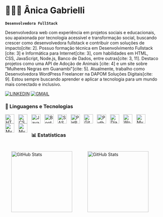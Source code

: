 # 👩🏻‍💻 Ânica Gabrielli

**`Desenvolvedora FullStack`**

Desenvolvedora web com experiência em projetos sociais e educacionais, sou apaixonada por tecnologia acessível e transformação social, buscando crescer como desenvolvedora fullstack e contribuir com soluções de impacto[cite: 2]. Possuo formação técnica em Desenvolvimento Fullstack [cite: 3] e Informática para Internet[cite: 3], com habilidades em HTML, CSS, JavaScript, Node.js, Banco de Dados, entre outras[cite: 3, 11]. Destaco projetos como uma API de Adoção de Animais [cite: 4] e um site sobre "Mulheres Negras em Guanambi"[cite: 5]. Atualmente, trabalho como Desenvolvedora WordPress Freelancer na DAPOM Soluções Digitais[cite: 9]. Estou sempre buscando aprender e aplicar a tecnologia para um mundo mais conectado e inclusivo.

[![LINKEDIN](https://img.shields.io/badge/LinkedIn-0077B5?style=for-the-badge&logo=linkedin&logoColor=white)](https://www.linkedin.com/in/anicadevfullstack/)
[![GMAIL](https://img.shields.io/badge/Gmail-D14836?style=for-the-badge&logo=gmail&logoColor=white)](mailto:anicagabriellips@gmail.com)

### 🤖 Linguagens e Tecnologias

<img 
    align="left" 
    alt="HTML"
    title="HTML" 
    width="30px" 
    style="padding-right: 10px;" 
    src="https://cdn.jsdelivr.net/gh/devicons/devicon@latest/icons/html5/html5-original.svg" 
/>
<img 
    align="left" 
    alt="CSS" 
    title="CSS"
    width="30px" 
    style="padding-right: 10px;" 
    src="https://cdn.jsdelivr.net/gh/devicons/devicon@latest/icons/css3/css3-original.svg" 
/>
<img 
    align="left" 
    alt="JavaScript" 
    title="JavaScript"
    width="30px" 
    style="padding-right: 10px;" 
    src="https://cdn.jsdelivr.net/gh/devicons/devicon@latest/icons/javascript/javascript-original.svg" 
/>
<img 
    align="left" 
    alt="Bootstrap"
    title="Bootstrap" 
    width="30px" 
    style="padding-right: 10px;" 
    src="https://cdn.jsdelivr.net/gh/devicons/devicon@latest/icons/bootstrap/bootstrap-original.svg" 
/>
<img 
    align="left" 
    alt="SASS" 
    title="SASS"
    width="30px" 
    style="padding-right: 10px;" 
    src="https://cdn.jsdelivr.net/gh/devicons/devicon@latest/icons/sass/sass-original.svg" 
/>
<img 
    align="left" 
    alt="PHP" 
    title="PHP"
    width="30px" 
    style="padding-right: 10px;" 
    src="https://cdn.jsdelivr.net/gh/devicons/devicon@latest/icons/php/php-original.svg" 
/>
<img 
    align="left" 
    alt="Git" 
    title="Git"
    width="30px" 
    style="padding-right: 10px;" 
    src="https://cdn.jsdelivr.net/gh/devicons/devicon@latest/icons/git/git-original.svg" 
/>
<img 
    align="left" 
    alt="Python" 
    title="Python"
    width="30px" 
    style="padding-right: 10px;" 
    src="https://cdn.jsdelivr.net/gh/devicons/devicon@latest/icons/python/python-original.svg" 
/>
<img 
    align="left" 
    alt="Django" 
    title="Django"
    width="30px" 
    style="padding-right: 10px;" 
    src="https://static-00.iconduck.com/assets.00/djangoproject-icon-256x256-d19anol5.png"
/>
<img 
    align="left" 
    alt="Wordpress" 
    title="Wordpress"
    width="30px" 
    style="padding-right: 10px;" 
    src="https://cdn-icons-png.flaticon.com/512/174/174881.png"
/>
<img 
    align="left" 
    alt="MySQL" 
    title="MySQL"
    width="30px" 
    style="padding-right: 10px;" 
    src="https://icon.icepanel.io/Technology/svg/MySQL.svg"
/>
<img 
    align="left" 
    alt="MySQL" 
    title="MySQL"
    width="30px" 
    style="padding-right: 10px;" 
    src="https://img.icons8.com/?size=100&id=hsPbhkOH4FMe&format=png&color=000000"
/>
<img 
    align="left" 
    alt="MySQL" 
    title="MySQL"
    width="30px" 
    style="padding-right: 10px;" 
    src="https://img.icons8.com/?size=100&id=uJM6fQYqDaZK&format=png&color=000000"
/>
<br>
<br>
### 📊 Estatísticas

<p>
  <img 
    align="left" 
    alt="GitHub Stats" 
    height="200" 
    style="padding-right: 10px; margin: 20px;" 
    src="https://github-readme-stats.vercel.app/api?username=AnicaGabrielli&show_icons=true&theme=tokyonight&include_all_commits=true&locale=pt-br" 
  />

<img 
      align="left" 
      alt="GitHub Stats" 
      height="200" 
      style="margin: 20px;" 
      src="https://github-readme-stats.vercel.app/api/top-langs/?username=AnicaGabrielli&theme=tokyonight&layout=compact&custom_title=Tecnologias&langs_count=9" 
  />

</p>
